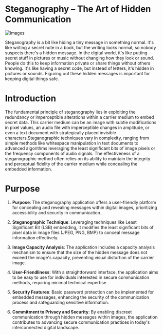 # Steganography – The Art of Hidden Communication
  ![images](https://github.com/Harsha7999/STEGANOGRAPHY/assets/138028961/cbc22af7-0371-4b4f-b293-27675ff1134f)

Steganography is a bit like hiding a tiny message in something normal. It's like writing a secret note in a book, but the writing looks normal, so nobody suspects there's a hidden message. In the digital world, it's like putting secret stuff in pictures or music without changing how they look or sound. People do this to keep information private or share things without others knowing. It's like having a secret code, but instead of letters, it's hidden in pictures or sounds. Figuring out these hidden messages is important for keeping digital things safe.

# Introduction 
The fundamental principle of steganography lies in exploiting the redundancy or imperceptible alterations within a carrier medium to embed secret data. This carrier medium can be an image with subtle modifications in pixel values, an audio file with imperceptible changes in amplitude, or even a text document with strategically placed 
invisible characters.Steganographic techniques vary in complexity, ranging from simple methods like whitespace manipulation in text documents to advanced algorithms leveraging the least significant bits of image pixels or the frequency components of audio signals. The effectiveness of a steganographic method often relies on its ability to maintain the integrity and perceptual fidelity of the carrier medium while concealing the embedded information.

# Purpose 
1. **Purpose**: The steganography application offers a user-friendly platform for concealing and revealing messages within digital images, prioritizing accessibility and security in communication.

2. **Steganographic Technique**: Leveraging techniques like Least Significant Bit (LSB) embedding, it modifies the least significant bits of pixel data in image files (JPEG, PNG, BMP) to conceal message information effectively.

3. **Image Capacity Analysis**: The application includes a capacity analysis mechanism to ensure that the size of the hidden message does not exceed the image's capacity, preventing visual distortion of the carrier image.

4. **User-Friendliness**: With a straightforward interface, the application aims to be easy to use for individuals interested in secure communication methods, requiring minimal technical expertise.

5. **Security Features**: Basic password protection can be implemented for embedded messages, enhancing the security of the communication process and safeguarding sensitive information.

6. **Commitment to Privacy and Security**: By enabling discreet communication through hidden messages within images, the application contributes to advancing secure communication practices in today's interconnected digital landscape.
